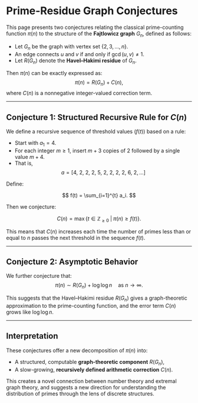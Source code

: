 # Prime-Residue Graph Conjectures

This page presents two conjectures relating the classical prime-counting function $\pi(n)$ to the structure of the **Fajtlowicz graph** $G_n$, defined as follows:

- Let $G_n$ be the graph with vertex set $\{2, 3, \dots, n\}$.
- An edge connects $u$ and $v$ if and only if $\gcd(u, v) \ne 1$.
- Let $R(G_n)$ denote the **Havel–Hakimi residue** of $G_n$.

Then $\pi(n)$ can be exactly expressed as:
$$
\pi(n) = R(G_n) + C(n),
$$
where $C(n)$ is a nonnegative integer-valued correction term.

---

## Conjecture 1: Structured Recursive Rule for $C(n)$

We define a recursive sequence of threshold values $(f(t))$ based on a rule:

- Start with $a_1 = 4$.
- For each integer $m \ge 1$, insert $m+3$ copies of 2 followed by a single value $m+4$.
- That is,
  $$
  a = [4,\ 2,\ 2,\ 2,\ 5,\ 2,\ 2,\ 2,\ 2,\ 6,\ 2,\dots]
  $$

Define:

$$
f(t) = \sum_{i=1}^{t} a_i.
$$

Then we conjecture:

$$
C(n) = \max \left\{ t \in \mathbb{Z}_{\ge 0} \;\middle|\; \pi(n) \ge f(t) \right\}.
$$

This means that $C(n)$ increases each time the number of primes less than or equal to $n$ passes the next threshold in the sequence $f(t)$.

---

## Conjecture 2: Asymptotic Behavior

We further conjecture that:
$$
\pi(n) \sim R(G_n) + \log\log n \quad \text{as } n \to \infty.
$$

This suggests that the Havel–Hakimi residue $R(G_n)$ gives a graph-theoretic approximation to the prime-counting function, and the error term $C(n)$ grows like $\log\log n$.

---

## Interpretation

These conjectures offer a new decomposition of $\pi(n)$ into:

- A structured, computable **graph-theoretic component** $R(G_n)$,
- A slow-growing, **recursively defined arithmetic correction** $C(n)$.

This creates a novel connection between number theory and extremal graph theory, and suggests a new direction for understanding the distribution of primes through the lens of discrete structures.
